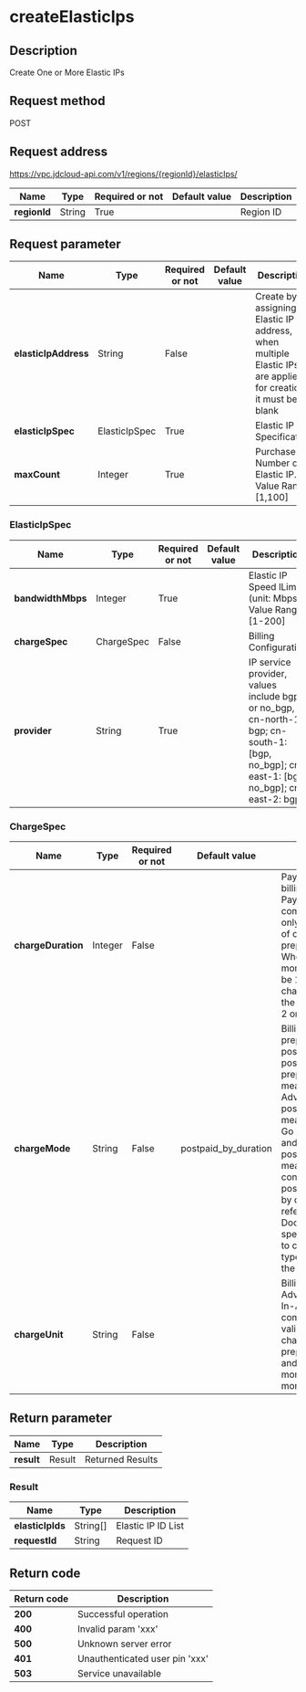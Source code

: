 # createElasticIps


## Description
Create One or More Elastic IPs

## Request method
POST

## Request address
https://vpc.jdcloud-api.com/v1/regions/{regionId}/elasticIps/

|Name|Type|Required or not|Default value|Description|
|---|---|---|---|---|
|**regionId**|String|True||Region ID|

## Request parameter
|Name|Type|Required or not|Default value|Description|
|---|---|---|---|---|
|**elasticIpAddress**|String|False||Create by assigning Elastic IP address, when multiple Elastic IPs are applied for creation, it must be blank|
|**elasticIpSpec**|ElasticIpSpec|True||Elastic IP Specification|
|**maxCount**|Integer|True||Purchase Number of Elastic IP. Value Range: [1,100]|

### ElasticIpSpec
|Name|Type|Required or not|Default value|Description|
|---|---|---|---|---|
|**bandwidthMbps**|Integer|True||Elastic IP Speed lLimit (unit: Mbps). Value Range: [1-200]|
|**chargeSpec**|ChargeSpec|False||Billing Configuration|
|**provider**|String|True||IP service provider, values include bgp or no_bgp, cn-north-1: bgp; cn-south-1: [bgp, no_bgp]; cn-east-1: [bgp, no_bgp]; cn-east-2: bgp|
### ChargeSpec
|Name|Type|Required or not|Default value|Description|
|---|---|---|---|---|
|**chargeDuration**|Integer|False||Pay-In-Advance billing duration, the Pay-In-Advance is compulsory and valid only when the value of chargeMode is prepaid_by_duration. When chargeUnit is month, the value shall be 1~9; when chargeUnit is year, the value shall be 1, 2 or 3|
|**chargeMode**|String|False|postpaid_by_duration|Billing model value is prepaid_by_duration, postpaid_by_usage or postpaid_by_duration; prepaid_by_duration means Pay-In-Advance, postpaid_by_usage means Pay-As-You-Go By Consumption and postpaid_by_duration means pay by configuration; is postpaid_by_duration by default. Please refer to the Help Documentation of specific product line to confirm the billing type supported by the production line|
|**chargeUnit**|String|False||Billing unit of Pay-In-Advance, the Pay-In-Advance is compulsory, and valid only when chargeMode is prepaid_by_duration, and the value is month or year and month by default|

## Return parameter
|Name|Type|Description|
|---|---|---|
|**result**|Result|Returned Results|


### Result
|Name|Type|Description|
|---|---|---|
|**elasticIpIds**|String[]|Elastic IP ID List|
|**requestId**|String|Request ID|

## Return code
|Return code|Description|
|---|---|
|**200**|Successful operation|
|**400**|Invalid param 'xxx'|
|**500**|Unknown server error|
|**401**|Unauthenticated user pin 'xxx'|
|**503**|Service unavailable|
